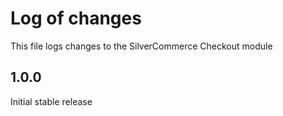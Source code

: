# Log of changes

This file logs changes to the SilverCommerce Checkout module

## 1.0.0

Initial stable release
